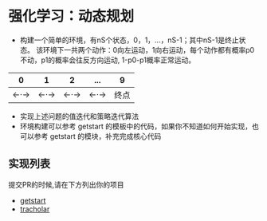 # 强化学习：动态规划

- 构建一个简单的环境，有nS个状态，0，1，...，nS-1；其中nS-1是终止状态。 该环境下一共两个动作：0向左运动，1向右运动，每个动作都有概率p0不动，p1的概率会往反方向运动, 1-p0-p1概率正常运动。

|0 | 1 | 2 | ... | 9 |
|--|--|----|-----|---|
|←·→|←·→|←·→|←·→|终点|


- 实现上述问题的值迭代和策略迭代算法
- 环境构建可以参考 getstart 的模板中的代码，如果你不知道如何开始实现，也可以参考 getstart 的模块，补充完成核心代码




## 实现列表
提交PR的时候,请在下方列出你的项目

- [getstart](getstart/)
- [tracholar](tracholar/)
